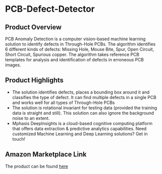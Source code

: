 # PCB-Defect-Detector


## Product Overview

PCB Anomaly Detection is a computer vision-based machine learning solution to identify defects in Through-Hole PCBs. The algorithm identifies 6 different kinds of defects: Missing Hole, Mouse Bite, Spur, Open Circuit, Short Circuit, Spurious copper. The algorithm takes reference PCB templates for analysis and identification of defects in erroneous PCB images.

## Product Highlights
* The solution identifies defects, places a bounding box around it and classifies the type of defect. It can find multiple defects in a single PCB and works well for all types of Through-Hole PCBs
* The solution is rotational invariant for testing data (provided the training data is straight and still). This solution can also ignore the background noise to an extent.
* Mphasis DeepInsights is a cloud-based cognitive computing platform that offers data extraction & predictive analytics capabilities. Need customized Machine Learning and Deep Learning solutions? Get in touch!


## Amazon Marketplace Link
The product can be found [here](https://aws.amazon.com/marketplace/)
